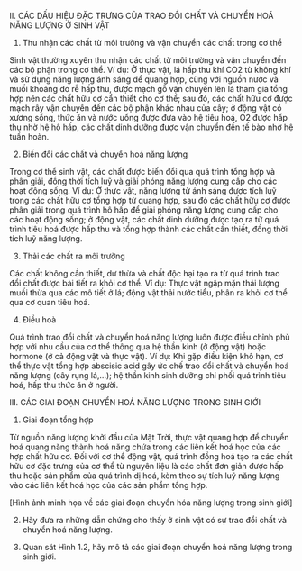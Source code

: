 II. CÁC DẤU HIỆU ĐẶC TRƯNG CỦA TRAO ĐỔI CHẤT VÀ CHUYỂN HOÁ NĂNG LƯỢNG Ở SINH VẬT

1. Thu nhận các chất từ môi trường và vận chuyển các chất trong cơ thể

Sinh vật thường xuyên thu nhận các chất từ môi trường và vận chuyển đến các bộ phận trong cơ thể. Ví dụ: Ở thực vật, lá hấp thu khí CO2 từ không khí và sử dụng năng lượng ánh sáng để quang hợp, cùng với nguồn nước và muối khoáng do rễ hấp thu, được mạch gỗ vận chuyển lên lá tham gia tổng hợp nên các chất hữu cơ cần thiết cho cơ thể; sau đó, các chất hữu cơ được mạch rây vận chuyển đến các bộ phận khác nhau của cây; ở động vật có xương sống, thức ăn và nước uống được đưa vào hệ tiêu hoá, O2 được hấp thu nhờ hệ hô hấp, các chất dinh dưỡng được vận chuyển đến tế bào nhờ hệ tuần hoàn.

2. Biến đổi các chất và chuyển hoá năng lượng

Trong cơ thể sinh vật, các chất được biến đổi qua quá trình tổng hợp và phân giải, đồng thời tích luỹ và giải phóng năng lượng cung cấp cho các hoạt động sống. Ví dụ: Ở thực vật, năng lượng từ ánh sáng được tích luỹ trong các chất hữu cơ tổng hợp từ quang hợp, sau đó các chất hữu cơ được phân giải trong quá trình hô hấp để giải phóng năng lượng cung cấp cho các hoạt động sống; ở động vật, các chất dinh dưỡng được tạo ra từ quá trình tiêu hoá được hấp thu và tổng hợp thành các chất cần thiết, đồng thời tích luỹ năng lượng.

3. Thải các chất ra môi trường

Các chất không cần thiết, dư thừa và chất độc hại tạo ra từ quá trình trao đổi chất được bài tiết ra khỏi cơ thể. Ví dụ: Thực vật ngập mặn thải lượng muối thừa qua các mô tiết ở lá; động vật thải nước tiểu, phân ra khỏi cơ thể qua cơ quan tiêu hoá.

4. Điều hoà

Quá trình trao đổi chất và chuyển hoá năng lượng luôn được điều chỉnh phù hợp với nhu cầu của cơ thể thông qua hệ thần kinh (ở động vật) hoặc hormone (ở cả động vật và thực vật). Ví dụ: Khi gặp điều kiện khô hạn, cơ thể thực vật tổng hợp abscisic acid gây ức chế trao đổi chất và chuyển hoá năng lượng (cây rụng lá,...); hệ thần kinh sinh dưỡng chỉ phối quá trình tiêu hoá, hấp thu thức ăn ở người.

III. CÁC GIAI ĐOẠN CHUYỂN HOÁ NĂNG LƯỢNG TRONG SINH GIỚI

1. Giai đoạn tổng hợp

Từ nguồn năng lượng khởi đầu của Mặt Trời, thực vật quang hợp để chuyển hoá quang năng thành hoá năng chứa trong các liên kết hoá học của các hợp chất hữu cơ. Đối với cơ thể động vật, quá trình đồng hoá tạo ra các chất hữu cơ đặc trưng của cơ thể từ nguyên liệu là các chất đơn giản được hấp thu hoặc sản phẩm của quá trình dị hoá, kèm theo sự tích luỹ năng lượng vào các liên kết hoá học của các sản phẩm tổng hợp.

[Hình ảnh minh họa về các giai đoạn chuyển hóa năng lượng trong sinh giới]

2. Hãy đưa ra những dẫn chứng cho thấy ở sinh vật có sự trao đổi chất và chuyển hoá năng lượng.

3. Quan sát Hình 1.2, hãy mô tả các giai đoạn chuyển hoá năng lượng trong sinh giới.